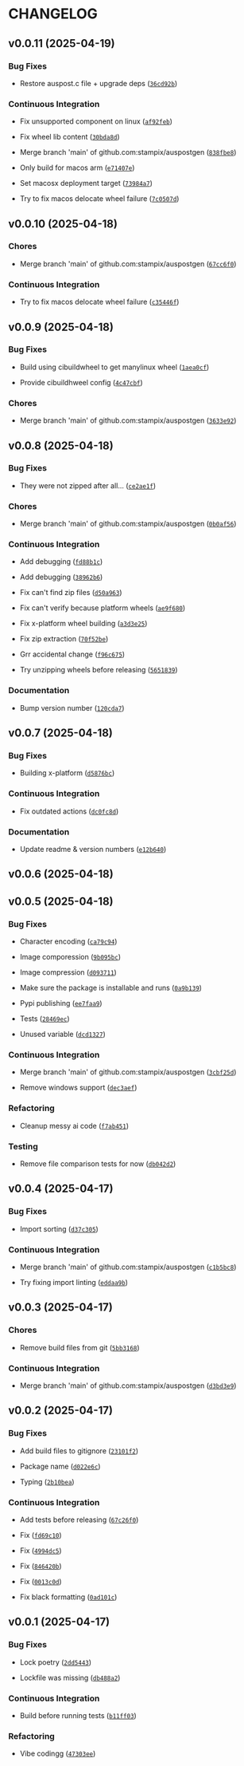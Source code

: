 # CHANGELOG


## v0.0.11 (2025-04-19)

### Bug Fixes

- Restore auspost.c file + upgrade deps
  ([`36cd92b`](https://github.com/stampix/auspostgen/commit/36cd92b5263032b9ced20c54a383aa2b041f1870))

### Continuous Integration

- Fix unsupported component on linux
  ([`af92feb`](https://github.com/stampix/auspostgen/commit/af92feb78c280ad51418ac429d081ba1ebf7daa1))

- Fix wheel lib content
  ([`30bda8d`](https://github.com/stampix/auspostgen/commit/30bda8dac43abf4c5cc2c22e502c26970c3f7442))

- Merge branch 'main' of github.com:stampix/auspostgen
  ([`838fbe8`](https://github.com/stampix/auspostgen/commit/838fbe8411d351481e526ee502257d809ff624bd))

- Only build for macos arm
  ([`e71407e`](https://github.com/stampix/auspostgen/commit/e71407e92c77bdada96088f931806a453025bb89))

- Set macosx deployment target
  ([`73984a7`](https://github.com/stampix/auspostgen/commit/73984a761670a44b10cd4f89ff40fa4b30bd4a9a))

- Try to fix macos delocate wheel failure
  ([`7c0507d`](https://github.com/stampix/auspostgen/commit/7c0507dea89e1c2e12f44d8340fa5b8f23fe7b95))


## v0.0.10 (2025-04-18)

### Chores

- Merge branch 'main' of github.com:stampix/auspostgen
  ([`67cc6f0`](https://github.com/stampix/auspostgen/commit/67cc6f0a53847fde7dce20420e535307a3932585))

### Continuous Integration

- Try to fix macos delocate wheel failure
  ([`c35446f`](https://github.com/stampix/auspostgen/commit/c35446f7448d2829dc6dcbb03c89a48a50cde9ec))


## v0.0.9 (2025-04-18)

### Bug Fixes

- Build using cibuildwheel to get manylinux wheel
  ([`1aea0cf`](https://github.com/stampix/auspostgen/commit/1aea0cf754238176e31973e4e3cf25cfc3be8b80))

- Provide cibuildhweel config
  ([`4c47cbf`](https://github.com/stampix/auspostgen/commit/4c47cbf1ed35677cce7c1cd685402718777635b8))

### Chores

- Merge branch 'main' of github.com:stampix/auspostgen
  ([`3633e92`](https://github.com/stampix/auspostgen/commit/3633e9216665854d7bd44e9658ce9fcdcc6ae5b0))


## v0.0.8 (2025-04-18)

### Bug Fixes

- They were not zipped after all...
  ([`ce2ae1f`](https://github.com/stampix/auspostgen/commit/ce2ae1f75eafc78e123378bc38220e97b2f75f99))

### Chores

- Merge branch 'main' of github.com:stampix/auspostgen
  ([`0b0af56`](https://github.com/stampix/auspostgen/commit/0b0af560ce8c7211d4b4913c4e335180a564f769))

### Continuous Integration

- Add debugging
  ([`fd88b1c`](https://github.com/stampix/auspostgen/commit/fd88b1c46236c8b966df3e45e7bb095a01345784))

- Add debugging
  ([`38962b6`](https://github.com/stampix/auspostgen/commit/38962b653adcf05abbd92fb8c8c2e09c0b0edc24))

- Fix can't find zip files
  ([`d50a963`](https://github.com/stampix/auspostgen/commit/d50a96381a0b3917cc3efc9816d4839d02328711))

- Fix can't verify because platform wheels
  ([`ae9f680`](https://github.com/stampix/auspostgen/commit/ae9f6807bb0eff1e4f3d40421f6e02175a230ec0))

- Fix x-platform wheel building
  ([`a3d3e25`](https://github.com/stampix/auspostgen/commit/a3d3e2534e37e4b2de3cd0382989eb835a8ef051))

- Fix zip extraction
  ([`70f52be`](https://github.com/stampix/auspostgen/commit/70f52be96e7df24bd444ecccd66e276fe490b4ad))

- Grr accidental change
  ([`f96c675`](https://github.com/stampix/auspostgen/commit/f96c6755397456b5f5575ebd4ebeaa7cc7025ff0))

- Try unzipping wheels before releasing
  ([`5651839`](https://github.com/stampix/auspostgen/commit/565183973f172f5584f87ba921942bec02e88ef9))

### Documentation

- Bump version number
  ([`120cda7`](https://github.com/stampix/auspostgen/commit/120cda72f3f4d4ebe824685c87e8e77f443ce3e7))


## v0.0.7 (2025-04-18)

### Bug Fixes

- Building x-platform
  ([`d5876bc`](https://github.com/stampix/auspostgen/commit/d5876bcb9a09d42fcb18b587b973c7a2c7ee1f14))

### Continuous Integration

- Fix outdated actions
  ([`dc0fc8d`](https://github.com/stampix/auspostgen/commit/dc0fc8def6bddbaf824a115010d0f1e919baa548))

### Documentation

- Update readme & version numbers
  ([`e12b640`](https://github.com/stampix/auspostgen/commit/e12b640cb7e9413ab0969e43f1d0930fa082788c))


## v0.0.6 (2025-04-18)


## v0.0.5 (2025-04-18)

### Bug Fixes

- Character encoding
  ([`ca79c94`](https://github.com/stampix/auspostgen/commit/ca79c943d95fb50c26761decc463579ac91eb05e))

- Image comporession
  ([`9b095bc`](https://github.com/stampix/auspostgen/commit/9b095bca276b574627de5204098d1028e11a1f53))

- Image compression
  ([`d093711`](https://github.com/stampix/auspostgen/commit/d0937112d5bc2466560b3448e4d6f39a0a84c906))

- Make sure the package is installable and runs
  ([`0a9b139`](https://github.com/stampix/auspostgen/commit/0a9b1398ab5a47a162117137db90bffc2aee3055))

- Pypi publishing
  ([`ee7faa9`](https://github.com/stampix/auspostgen/commit/ee7faa9dca1dac9e82ecc3e490ab10512a64c038))

- Tests
  ([`28469ec`](https://github.com/stampix/auspostgen/commit/28469ec9a2f4bd25c0cc94c9f46d90a10019d663))

- Unused variable
  ([`dcd1327`](https://github.com/stampix/auspostgen/commit/dcd13277be243ae15fbf018c342844294061beb5))

### Continuous Integration

- Merge branch 'main' of github.com:stampix/auspostgen
  ([`3cbf25d`](https://github.com/stampix/auspostgen/commit/3cbf25d5d831a3d52a38149428c9692202bf1dc6))

- Remove windows support
  ([`dec3aef`](https://github.com/stampix/auspostgen/commit/dec3aefa6070b2c412517d3839fd9a1bfb76a16e))

### Refactoring

- Cleanup messy ai code
  ([`f7ab451`](https://github.com/stampix/auspostgen/commit/f7ab451ece83791105c6eb258197cc86bac844e1))

### Testing

- Remove file comparison tests for now
  ([`db042d2`](https://github.com/stampix/auspostgen/commit/db042d21dabe7d93d60506a8d484e07cf546e280))


## v0.0.4 (2025-04-17)

### Bug Fixes

- Import sorting
  ([`d37c305`](https://github.com/stampix/auspostgen/commit/d37c3057357c5e0ce39b4f56b4120b2bc2573f5b))

### Continuous Integration

- Merge branch 'main' of github.com:stampix/auspostgen
  ([`c1b5bc8`](https://github.com/stampix/auspostgen/commit/c1b5bc862dc74924fc24e6e3e3a2b93784dc000d))

- Try fixing import linting
  ([`eddaa9b`](https://github.com/stampix/auspostgen/commit/eddaa9b3d22e722fd8b017c817817bd7a1b9d7db))


## v0.0.3 (2025-04-17)

### Chores

- Remove build files from git
  ([`5bb3168`](https://github.com/stampix/auspostgen/commit/5bb31683b41c747e4e4ab4292a6f3bb33cb18cf9))

### Continuous Integration

- Merge branch 'main' of github.com:stampix/auspostgen
  ([`d3bd3e9`](https://github.com/stampix/auspostgen/commit/d3bd3e910da33f6cb7f1d81915f7d2aba8cdaf74))


## v0.0.2 (2025-04-17)

### Bug Fixes

- Add build files to gitignore
  ([`23101f2`](https://github.com/stampix/auspostgen/commit/23101f29b8311622460daf93f9359035d9b31779))

- Package name
  ([`d022e6c`](https://github.com/stampix/auspostgen/commit/d022e6ca0f50b0a0942ec8c3969584c10030a0c7))

- Typing
  ([`2b10bea`](https://github.com/stampix/auspostgen/commit/2b10bea69342fdfcc0c5c76b9d84411c5611c453))

### Continuous Integration

- Add tests before releasing
  ([`67c26f0`](https://github.com/stampix/auspostgen/commit/67c26f03a9ab5be120e7d6c745e7af0834bb8fa6))

- Fix
  ([`fd69c10`](https://github.com/stampix/auspostgen/commit/fd69c103f590f0a3ae8c6b74c4906064402a60ed))

- Fix
  ([`4994dc5`](https://github.com/stampix/auspostgen/commit/4994dc534e5cba7474a2deb4b74bf4644f29eec1))

- Fix
  ([`846420b`](https://github.com/stampix/auspostgen/commit/846420b883e888b874f1feb47c6f761411be45c2))

- Fix
  ([`0013c0d`](https://github.com/stampix/auspostgen/commit/0013c0d726c30d536a38d0c48a63a06494794c2e))

- Fix black formatting
  ([`0ad101c`](https://github.com/stampix/auspostgen/commit/0ad101c213474ee9ebc24c6684d4ad13c9a5d71e))


## v0.0.1 (2025-04-17)

### Bug Fixes

- Lock poetry
  ([`2dd5443`](https://github.com/stampix/auspostgen/commit/2dd5443fd66ae2b8b200df0f7ac0d3b088c4f5ce))

- Lockfile was missing
  ([`db488a2`](https://github.com/stampix/auspostgen/commit/db488a2f383771edb2cd1c3f6b9df8c3d53bfc6c))

### Continuous Integration

- Build before running tests
  ([`b11ff03`](https://github.com/stampix/auspostgen/commit/b11ff03a3a7638a88558f2cfaa3e15613d4bcf04))

### Refactoring

- Vibe codingg
  ([`47303ee`](https://github.com/stampix/auspostgen/commit/47303eed47c5380587f3496288203d0b506c773d))
